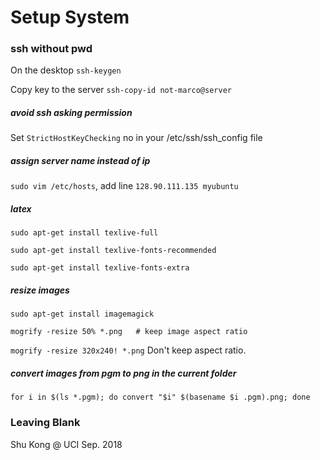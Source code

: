 # Setup System



### ssh without pwd
On the desktop ```ssh-keygen```

Copy key to the server ```ssh-copy-id not-marco@server```

##### avoid ssh asking permission
Set ```StrictHostKeyChecking``` no in your /etc/ssh/ssh_config file


##### assign server name instead of ip
```sudo vim /etc/hosts```, add line ```128.90.111.135 myubuntu```


##### latex
```sudo apt-get install texlive-full```

```sudo apt-get install texlive-fonts-recommended```

```sudo apt-get install texlive-fonts-extra```

##### resize images
```sudo apt-get install imagemagick```

```mogrify -resize 50% *.png   # keep image aspect ratio```

```mogrify -resize 320x240! *.png``` Don't keep aspect ratio.


##### convert images from pgm to png in the current folder
```for i in $(ls *.pgm); do convert "$i" $(basename $i .pgm).png; done```


### Leaving Blank

Shu Kong @ UCI
Sep. 2018

